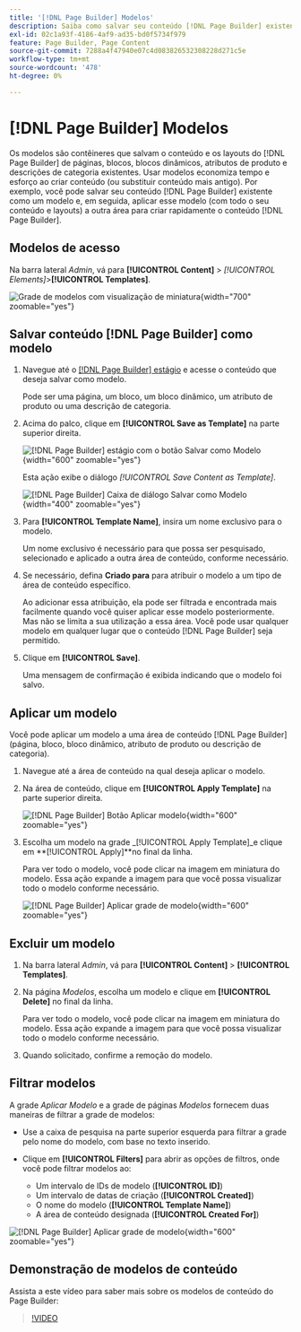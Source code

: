 ```yaml
---
title: '[!DNL Page Builder] Modelos'
description: Saiba como salvar seu conteúdo [!DNL Page Builder] existente como um modelo e, em seguida, aplicar esse modelo a outra área.
exl-id: 02c1a93f-4186-4af9-ad35-bd0f5734f979
feature: Page Builder, Page Content
source-git-commit: 7288a4f47940e07c4d083826532308228d271c5e
workflow-type: tm+mt
source-wordcount: '478'
ht-degree: 0%

---
```


# [!DNL Page Builder] Modelos

Os modelos são contêineres que salvam o conteúdo e os layouts do [!DNL Page Builder] de páginas, blocos, blocos dinâmicos, atributos de produto e descrições de categoria existentes. Usar modelos economiza tempo e esforço ao criar conteúdo (ou substituir conteúdo mais antigo). Por exemplo, você pode salvar seu conteúdo [!DNL Page Builder] existente como um modelo e, em seguida, aplicar esse modelo (com todo o seu conteúdo e layouts) a outra área para criar rapidamente o conteúdo [!DNL Page Builder].

## Modelos de acesso

Na barra lateral _Admin_, vá para **[!UICONTROL Content]** > _[!UICONTROL Elements]_>**[!UICONTROL Templates]**.

![Grade de modelos com visualização de miniatura](./assets/templates-list.png){width="700" zoomable="yes"}

## Salvar conteúdo [!DNL Page Builder] como modelo

1. Navegue até o [[!DNL Page Builder] estágio](workspace.md#stage) e acesse o conteúdo que deseja salvar como modelo.

   Pode ser uma página, um bloco, um bloco dinâmico, um atributo de produto ou uma descrição de categoria.

1. Acima do palco, clique em **[!UICONTROL Save as Template]** na parte superior direita.

   ![[!DNL Page Builder] estágio com o botão Salvar como Modelo](./assets/pb-templates-saveastemplate-button.png){width="600" zoomable="yes"}

   Esta ação exibe o diálogo _[!UICONTROL Save Content as Template]_.

   ![[!DNL Page Builder] Caixa de diálogo Salvar como Modelo](./assets/pb-templates-save-dialog.png){width="400" zoomable="yes"}

1. Para **[!UICONTROL Template Name]**, insira um nome exclusivo para o modelo.

   Um nome exclusivo é necessário para que possa ser pesquisado, selecionado e aplicado a outra área de conteúdo, conforme necessário.

1. Se necessário, defina **Criado para** para atribuir o modelo a um tipo de área de conteúdo específico.

   Ao adicionar essa atribuição, ela pode ser filtrada e encontrada mais facilmente quando você quiser aplicar esse modelo posteriormente. Mas não se limita a sua utilização a essa área. Você pode usar qualquer modelo em qualquer lugar que o conteúdo [!DNL Page Builder] seja permitido.

1. Clique em **[!UICONTROL Save]**.

   Uma mensagem de confirmação é exibida indicando que o modelo foi salvo.

## Aplicar um modelo

Você pode aplicar um modelo a uma área de conteúdo [!DNL Page Builder] (página, bloco, bloco dinâmico, atributo de produto ou descrição de categoria).

1. Navegue até a área de conteúdo na qual deseja aplicar o modelo.

1. Na área de conteúdo, clique em **[!UICONTROL Apply Template]** na parte superior direita.

   ![[!DNL Page Builder] Botão Aplicar modelo](./assets/pb-templates-applytemplate-button.png){width="600" zoomable="yes"}

1. Escolha um modelo na grade _[!UICONTROL Apply Template]_e clique em **[!UICONTROL Apply]**no final da linha.

   Para ver todo o modelo, você pode clicar na imagem em miniatura do modelo. Essa ação expande a imagem para que você possa visualizar todo o modelo conforme necessário.

   ![[!DNL Page Builder] Aplicar grade de modelo](./assets/pb-templates-apply-slideout-nofilters.png){width="600" zoomable="yes"}

## Excluir um modelo

1. Na barra lateral _Admin_, vá para **[!UICONTROL Content]** > **[!UICONTROL Templates]**.

1. Na página _Modelos_, escolha um modelo e clique em **[!UICONTROL Delete]** no final da linha.

   Para ver todo o modelo, você pode clicar na imagem em miniatura do modelo. Essa ação expande a imagem para que você possa visualizar todo o modelo conforme necessário.

1. Quando solicitado, confirme a remoção do modelo.

## Filtrar modelos

A grade _Aplicar Modelo_ e a grade de páginas _Modelos_ fornecem duas maneiras de filtrar a grade de modelos:

- Use a caixa de pesquisa na parte superior esquerda para filtrar a grade pelo nome do modelo, com base no texto inserido.

- Clique em **[!UICONTROL Filters]** para abrir as opções de filtros, onde você pode filtrar modelos ao:

   - Um intervalo de IDs de modelo (**[!UICONTROL ID]**)
   - Um intervalo de datas de criação (**[!UICONTROL Created]**)
   - O nome do modelo (**[!UICONTROL Template Name]**)
   - A área de conteúdo designada (**[!UICONTROL Created For]**)

![[!DNL Page Builder] Aplicar grade de modelo](./assets/pb-templates-apply-slideout-withfilters.png){width="600" zoomable="yes"}

## Demonstração de modelos de conteúdo

Assista a este vídeo para saber mais sobre os modelos de conteúdo do Page Builder:

>[!VIDEO](https://video.tv.adobe.com/v/343787?quality=12&learn=on)
